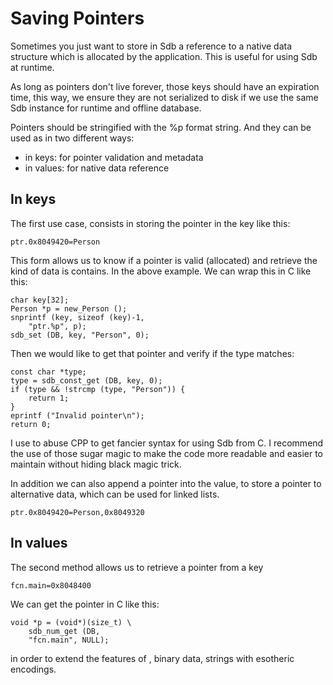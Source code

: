Saving Pointers
===============

Sometimes you just want to store in Sdb a reference to a native data structure which is allocated by the application. This is useful for using Sdb at runtime.

As long as pointers don't live forever, those keys should have an expiration time, this way, we ensure they are not serialized to disk if we use the same Sdb instance for runtime and offline database.

Pointers should be stringified with the %p format string. And they can be used as in two different ways:

* in keys: for pointer validation and metadata
* in values: for native data reference

In keys
-------

The first use case, consists in storing the pointer in the key like this:

	ptr.0x8049420=Person

This form allows us to know if a pointer is valid (allocated) and retrieve the kind of data is contains. In the above example. We can wrap this in C like this:

	char key[32];
	Person *p = new_Person ();
	snprintf (key, sizeof (key)-1,
		"ptr.%p", p);
	sdb_set (DB, key, "Person", 0);

Then we would like to get that pointer and verify if the type matches:

	const char *type;
	type = sdb_const_get (DB, key, 0);
	if (type && !strcmp (type, "Person")) {
		return 1;
	}
	eprintf ("Invalid pointer\n");
	return 0;


I use to abuse CPP to get fancier syntax for using Sdb from C. I recommend the use of those sugar magic to make the code more readable and easier to maintain without hiding black magic trick.

In addition we can also append a pointer into the value, to store a pointer to alternative data, which can be used for linked lists. 

	ptr.0x8049420=Person,0x8049320

In values
---------
The second method allows us to retrieve a pointer from a key

	fcn.main=0x8048400

We can get the pointer in C like this:

	void *p = (void*)(size_t) \
		sdb_num_get (DB,
		"fcn.main", NULL);

in order to extend the features of , binary data, strings with esotheric encodings.
